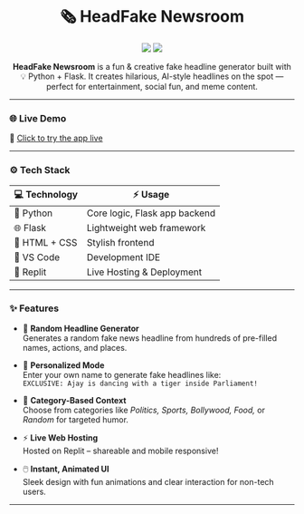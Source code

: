 <h1 align="center">🗞️ HeadFake Newsroom</h1>
<p align="center">
  <img src="https://img.shields.io/badge/Project%20Status-Live-green?style=for-the-badge&logo=vercel&logoColor=white"/>
  <img src="https://img.shields.io/badge/Made%20With-Python-3776AB?style=for-the-badge&logo=python&logoColor=white"/>
</p>

<p align="center">
  <b>HeadFake Newsroom</b> is a fun & creative fake headline generator built with 💡 Python + Flask. 
  It creates hilarious, AI-style headlines on the spot — perfect for entertainment, social fun, and meme content.
</p>

---

### 🌐 Live Demo

🔗 [Click to try the app live](https://headfake-newsroom.kasulalalithendra.repl.co)

---

### ⚙️ Tech Stack

<div align="center">
  
| 💻 Technology | ⚡ Usage |
|---------------|---------|
| 🐍 Python      | Core logic, Flask app backend |
| 🌐 Flask       | Lightweight web framework |
| 🎨 HTML + CSS  | Stylish frontend |
| 🧠 VS Code     | Development IDE |
| 🚀 Replit      | Live Hosting & Deployment |

</div>

---

### ✨ Features

- 🔀 **Random Headline Generator**  
  Generates a random fake news headline from hundreds of pre-filled names, actions, and places.

- 👤 **Personalized Mode**  
  Enter your own name to generate fake headlines like:  
  `EXCLUSIVE: Ajay is dancing with a tiger inside Parliament!`

- 🧠 **Category-Based Context**  
  Choose from categories like *Politics, Sports, Bollywood, Food,* or *Random* for targeted humor.

- ⚡ **Live Web Hosting**  
  Hosted on Replit – shareable and mobile responsive!

- 🖱️ **Instant, Animated UI**  
  Sleek design with fun animations and clear interaction for non-tech users.

---
